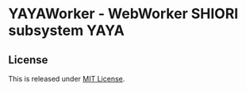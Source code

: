 YAYAWorker - WebWorker SHIORI subsystem YAYA
==========================

License
--------------------------

This is released under [MIT License](http://narazaka.net/license/MIT?2015).
